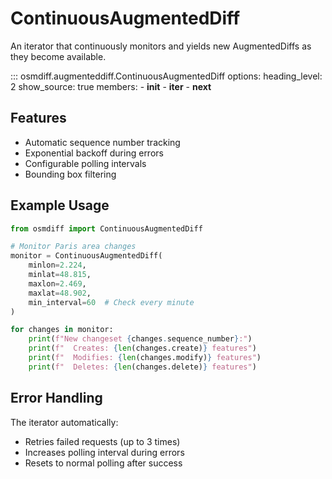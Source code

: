 # ContinuousAugmentedDiff

An iterator that continuously monitors and yields new AugmentedDiffs as they become available.

::: osmdiff.augmenteddiff.ContinuousAugmentedDiff
    options:
      heading_level: 2
      show_source: true
      members:
        - __init__
        - __iter__
        - __next__

## Features

- Automatic sequence number tracking
- Exponential backoff during errors
- Configurable polling intervals
- Bounding box filtering

## Example Usage

```python
from osmdiff import ContinuousAugmentedDiff

# Monitor Paris area changes
monitor = ContinuousAugmentedDiff(
    minlon=2.224,
    minlat=48.815,
    maxlon=2.469,
    maxlat=48.902,
    min_interval=60  # Check every minute
)

for changes in monitor:
    print(f"New changeset {changes.sequence_number}:")
    print(f"  Creates: {len(changes.create)} features")
    print(f"  Modifies: {len(changes.modify)} features")
    print(f"  Deletes: {len(changes.delete)} features")
```

## Error Handling

The iterator automatically:
- Retries failed requests (up to 3 times)
- Increases polling interval during errors
- Resets to normal polling after success
